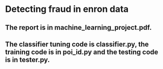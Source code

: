 # Detecting fraud in enron data

## The report is in machine_learning_project.pdf.

## The classifier tuning code is classifier.py, the training code is in poi_id.py and the testing code is in tester.py.